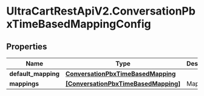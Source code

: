 # UltraCartRestApiV2.ConversationPbxTimeBasedMappingConfig

## Properties
Name | Type | Description | Notes
------------ | ------------- | ------------- | -------------
**default_mapping** | [**ConversationPbxTimeBasedMapping**](ConversationPbxTimeBasedMapping.md) |  | [optional] 
**mappings** | [**[ConversationPbxTimeBasedMapping]**](ConversationPbxTimeBasedMapping.md) | Mappings | [optional] 


